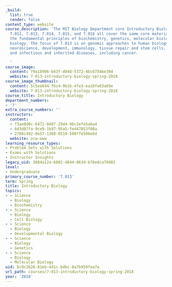 ```yaml
---
_build:
  list: true
  render: false
content_type: website
course_description: 'The MIT Biology Department core Introductory Biology courses,
  7.012, 7.013, 7.014, 7.015, and 7.016 all cover the same core material, which includes
  the fundamental principles of biochemistry, genetics, molecular biology, and cell
  biology. The focus of 7.013 is on genomic approaches to human biology, including
  neuroscience, development, immunology, tissue repair and stem cells, tissue engineering,
  and infectious and inherited diseases, including cancer.

  '
course_image:
  content: 79a18906-b43f-d048-5372-4bc6754be30d
  website: 7-013-introductory-biology-spring-2018
course_image_thumbnail:
  content: 5c5ee644-f6c4-9b1b-4fe3-ea16fe83a69e
  website: 7-013-introductory-biology-spring-2018
course_title: Introductory Biology
department_numbers:
- '7'
extra_course_numbers: ''
instructors:
  content:
  - f3ae8d8c-6472-0407-29d4-96c2efe5a6a4
  - 6d3d07fa-9ce9-1b97-95a5-fe447853f08a
  - 278bc492-0e57-1368-8510-500ffe508e8d
  website: ocw-www
learning_resource_types:
- Problem Sets with Solutions
- Exams with Solutions
- Instructor Insights
legacy_uid: 3884a12a-6082-d644-063d-b70edca76002
level:
- Undergraduate
primary_course_number: '7.013'
term: Spring
title: Introductory Biology
topics:
- - Science
  - Biology
  - Biochemistry
- - Science
  - Biology
  - Cell Biology
- - Science
  - Biology
  - Developmental Biology
- - Science
  - Biology
  - Genetics
- - Science
  - Biology
  - Molecular Biology
uid: 8c9c2626-81eb-4d1c-bdbc-8a7b959fea7a
url_path: courses/7-013-introductory-biology-spring-2018
year: '2018'
---
```

